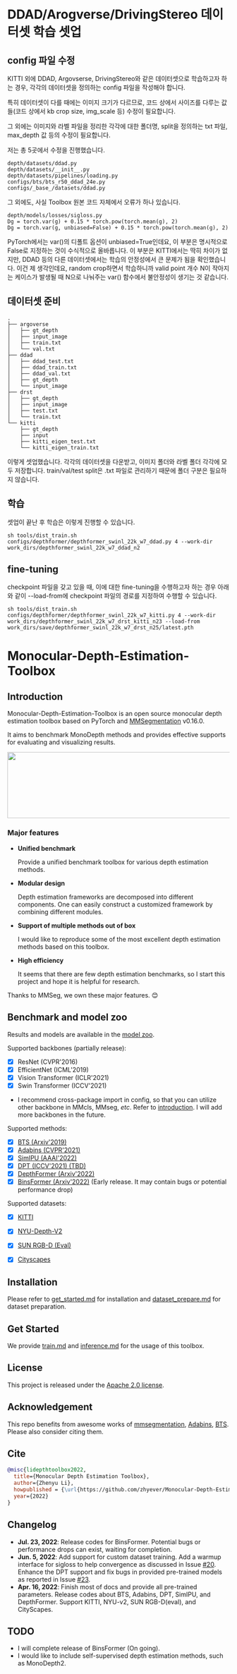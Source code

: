 # DDAD/Arogverse/DrivingStereo 데이터셋 학습 셋업

## config 파일 수정
KITTI 외에 DDAD, Argovserse, DrivingStereo와 같은 데이터셋으로 학습하고자 하는 경우, 각각의 데이터셋을 정의하는 config 파일을 작성해야 합니다.

특히 데이터셋이 다를 때에는 이미지 크기가 다르므로, 코드 상에서 사이즈를 다루는 값들(코드 상에서 kb crop size, img_scale 등) 수정이 필요합니다.

그 외에는 이미지와 라벨 파일을 정리한 각각에 대한 폴더명, split을 정의하는 txt 파일, max_depth 값 등의 수정이 필요합니다.

저는 총 5곳에서 수정을 진행했습니다.

```
depth/datasets/ddad.py
depth/datasets/__init__.py
depth/datasets/pipelines/loading.py
configs/bts/bts_r50_ddad_24e.py
configs/_base_/datasets/ddad.py
```

그 외에도, 사실 Toolbox 원본 코드 자체에서 오류가 하나 있습니다.

```
depth/models/losses/sigloss.py
Dg = torch.var(g) + 0.15 * torch.pow(torch.mean(g), 2)
Dg = torch.var(g, unbiased=False) + 0.15 * torch.pow(torch.mean(g), 2)
```

PyTorch에서는 var()의 디폴트 옵션이 unbiased=True인데요, 이 부분은 명시적으로 False로 지정하는 것이 수식적으로 올바릅니다. 이 부분은 KITTI에서는 딱히 차이가 없지만, DDAD 등의 다른 데이터셋에서는 학습의 안정성에서 큰 문제가 됨을 확인했습니다. 이건 제 생각인데요, random crop하면서 학습하니까 valid point 개수 N이 작아지는 케이스가 발생될 때 N으로 나눠주는 var() 함수에서 불안정성이 생기는 것 같습니다.

## 데이터셋 준비
```
.
├── argoverse
│   ├── gt_depth
│   ├── input_image
│   ├── train.txt
│   └── val.txt
├── ddad
│   ├── ddad_test.txt
│   ├── ddad_train.txt
│   ├── ddad_val.txt
│   ├── gt_depth
│   └── input_image
├── drst
│   ├── gt_depth
│   ├── input_image
│   ├── test.txt
│   └── train.txt
└── kitti
    ├── gt_depth
    ├── input
    ├── kitti_eigen_test.txt
    └── kitti_eigen_train.txt
```
이렇게 셋업했습니다. 각각의 데이터셋을 다운받고, 이미지 폴더와 라벨 폴더 각각에 모두 저장합니다. train/val/test split은 .txt 파일로 관리하기 때문에 폴더 구분은 필요하지 않습니다.


## 학습
셋업이 끝난 후 학습은 이렇게 진행할 수 있습니다.

```
sh tools/dist_train.sh configs/depthformer/depthformer_swinl_22k_w7_ddad.py 4 --work-dir work_dirs/depthformer_swinl_22k_w7_ddad_n2
```

## fine-tuning
checkpoint 파일을 갖고 있을 때, 이에 대한 fine-tuning을 수행하고자 하는 경우 아래와 같이 --load-from에 checkpoint 파일의 경로를 지정하여 수행할 수 있습니다.

```
sh tools/dist_train.sh configs/depthformer/depthformer_swinl_22k_w7_kitti.py 4 --work-dir work_dirs/depthformer_swinl_22k_w7_drst_kitti_n23 --load-from work_dirs/save/depthformer_swinl_22k_w7_drst_n25/latest.pth
```



# Monocular-Depth-Estimation-Toolbox
## Introduction

Monocular-Depth-Estimation-Toolbox is an open source monocular depth estimation toolbox based on PyTorch and [MMSegmentation](https://github.com/open-mmlab/mmsegmentation) v0.16.0.

It aims to benchmark MonoDepth methods and provides effective supports for evaluating and visualizing results.

<div align=center><img width="550" height="150" src="resources/teaser.gif"/></div>


### Major features
- **Unified benchmark**
  
  Provide a unified benchmark toolbox for various depth estimation methods.
- **Modular design**
  
  Depth estimation frameworks are decomposed into different components. One can easily construct a customized framework by combining different modules.
- **Support of multiple methods out of box**
  
  I would like to reproduce some of the most excellent depth estimation methods based on this toolbox.
- **High efficiency**
  
  It seems that there are few depth estimation benchmarks, so I start this project and hope it is helpful for research.

Thanks to MMSeg, we own these major features. :blush:

## Benchmark and model zoo

Results and models are available in the [model zoo](docs/model_zoo.md).

Supported backbones (partially release):
- [x] ResNet (CVPR'2016)
- [x] EfficientNet (ICML'2019)
- [x] Vision Transformer (ICLR'2021)
- [x] Swin Transformer (ICCV'2021)
- I recommend cross-package import in config, so that you can utilize other backbone in MMcls, MMseg, *etc*. Refer to [introduction](https://zhuanlan.zhihu.com/p/436865195). I will add more backbones in the future.

Supported methods:
- [x] [BTS (Arxiv'2019)](configs/bts)
- [x] [Adabins (CVPR'2021)](configs/adabins)
- [x] [SimIPU (AAAI'2022)](configs/simipu)
- [x] [DPT (ICCV'2021) (TBD)](configs/dpt)
- [x] [DepthFormer (Arxiv'2022)](configs/depthformer)
- [x] [BinsFormer (Arxiv'2022)](configs/binsformer) (Early release. It may contain bugs or potential performance drop)

Supported datasets:
- [x] [KITTI](docs/dataset_prepare.md#KITTI)
- [x] [NYU-Depth-V2](docs/dataset_prepare.md#NYU)
- [x] [SUN RGB-D (Eval)](docs/dataset_prepare.md#SUNRGBD)
- [x] [Cityscapes](docs/dataset_prepare.md#Cityscapes)


## Installation

Please refer to [get_started.md](docs/get_started.md#installation) for installation and [dataset_prepare.md](docs/dataset_prepare.md#prepare-datasets) for dataset preparation.

## Get Started

We provide [train.md](docs/train.md) and [inference.md](docs/inference.md) for the usage of this toolbox. 

<!-- In the future, there will be tutorials for [customizing dataset (TODO)](docs/tutorials/customize_datasets.md), [designing data pipeline (TODO)](docs/tutorials/data_pipeline.md), [customizing modules (TODO)](docs/tutorials/customize_models.md), and [customizing runtime (TODO)](docs/tutorials/customize_runtime.md). We also provide [training tricks (TODO)](docs/tutorials/training_tricks.md). -->

## License

This project is released under the [Apache 2.0 license](LICENSE).

## Acknowledgement

This repo benefits from awesome works of [mmsegmentation](https://github.com/open-mmlab/mmsegmentation), [Adabins](https://github.com/shariqfarooq123/AdaBins),
[BTS](https://github.com/cleinc/bts). Please also consider citing them.


## Cite
```bibtex
@misc{lidepthtoolbox2022,
  title={Monocular Depth Estimation Toolbox},
  author={Zhenyu Li},
  howpublished = {\url{https://github.com/zhyever/Monocular-Depth-Estimation-Toolbox}},
  year={2022}
}
```

## Changelog
- **Jul. 23, 2022**: Release codes for BinsFormer. Potential bugs or performance drops can exist, waiting for completion.
- **Jun. 5, 2022**: Add support for custom dataset training. Add a warmup interface for sigloss to help convergence as discussed in Issue [#20](https://github.com/zhyever/Monocular-Depth-Estimation-Toolbox/issues/20). Enhance the DPT support and fix bugs in provided pre-trained models as reported in Issue [#23](https://github.com/zhyever/Monocular-Depth-Estimation-Toolbox/issues/23). 
- **Apr. 16, 2022**: Finish most of docs and provide all pre-trained parameters. Release codes about BTS, Adabins, DPT, SimIPU, and DepthFormer. Support KITTI, NYU-v2, SUN RGB-D(eval), and CityScapes.

## TODO
- I will complete release of BinsFormer (On going).
- I would like to include self-supervised depth estimation methods, such as MonoDepth2.
